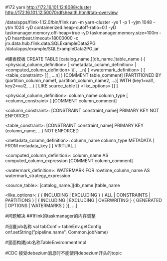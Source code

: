 
#172 yarn
http://172.16.101.12:8088/cluster
http://172.16.101.12:50070/dfshealth.html#tab-overview

/data/apps/flink-1.12.0/bin/flink run   -m yarn-cluster -ys 1 -p 1 -yjm 1048 -ytm 1024  -yD containerized.heap-cutoff-ratio=0.1 -yD taskmanager.memory.off-heap=true -yD taskmanager.memory.size=100m -yD heartbeat.timeout=18000000  -c jrx.data.hub.flink.data.SQLExampleData2PG  /data/apps/example/SQLExampleData2PG.jar 


#建表模板
CREATE TABLE [catalog_name.][db_name.]table_name
  (
    { <physical_column_definition> | <metadata_column_definition> | <computed_column_definition> }[ , ...n]
    [ <watermark_definition> ]
    [ <table_constraint> ][ , ...n]
  )
  [COMMENT table_comment]
  [PARTITIONED BY (partition_column_name1, partition_column_name2, ...)]
  WITH (key1=val1, key2=val2, ...)
  [ LIKE source_table [( <like_options> )] ]
   
<physical_column_definition>:
  column_name column_type [ <column_constraint> ] [COMMENT column_comment]
  
<column_constraint>:
  [CONSTRAINT constraint_name] PRIMARY KEY NOT ENFORCED

<table_constraint>:
  [CONSTRAINT constraint_name] PRIMARY KEY (column_name, ...) NOT ENFORCED

<metadata_column_definition>:
  column_name column_type METADATA [ FROM metadata_key ] [ VIRTUAL ]

<computed_column_definition>:
  column_name AS computed_column_expression [COMMENT column_comment]

<watermark_definition>:
  WATERMARK FOR rowtime_column_name AS watermark_strategy_expression

<source_table>:
  [catalog_name.][db_name.]table_name

<like_options>:
{
   { INCLUDING | EXCLUDING } { ALL | CONSTRAINTS | PARTITIONS }
 | { INCLUDING | EXCLUDING | OVERWRITING } { GENERATED | OPTIONS | WATERMARKS } 
}[, ...]

#问题解决
##1flink的taskmanager的内存调整


#设置job名称
val tabConf = tableEnv.getConfig
onf.setString("pipeline.name", Common.jobName)


#里面构建job名称TableEnvironmentImpl



#CDC
接受debezium消息时不能使用debezium开头的topic